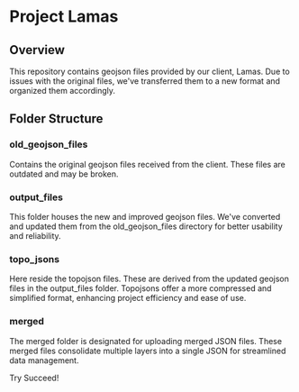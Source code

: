 # Project Lamas
## Overview
This repository contains geojson files provided by our client, Lamas. Due to issues with the original files, we've transferred them to a new format and organized them accordingly.

## Folder Structure
### old_geojson_files
Contains the original geojson files received from the client. These files are outdated and may be broken.

### output_files
This folder houses the new and improved geojson files. We've converted and updated them from the old_geojson_files directory for better usability and reliability.

### topo_jsons
Here reside the topojson files. These are derived from the updated geojson files in the output_files folder. Topojsons offer a more compressed and simplified format, enhancing project efficiency and ease of use.

### merged
The merged folder is designated for uploading merged JSON files. These merged files consolidate multiple layers into a single JSON for streamlined data management.







Try Succeed! 
